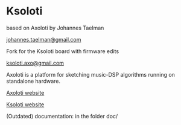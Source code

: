 # Ksoloti

based on Axoloti by Johannes Taelman

johannes.taelman@gmail.com

Fork for the Ksoloti board with firmware edits

ksoloti.axo@gmail.com

Axoloti is a platform for sketching music-DSP algorithms running on standalone hardware.

[Axoloti website](http://www.axoloti.com)


[Ksoloti website](http://www.ksoloti.github.io)

(Outdated) documentation: in the folder doc/
